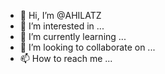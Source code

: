 - 👋 Hi, I’m @AHILATZ
- 👀 I’m interested in ...
- 🌱 I’m currently learning ...
- 💞️ I’m looking to collaborate on ...
- 📫 How to reach me ...

<!---
AHILATZ/AHILATZ is a ✨ special ✨ repository because its `README.md` (this file) appears on your GitHub profile.
You can click the Preview link to take a look at your changes.
--->
